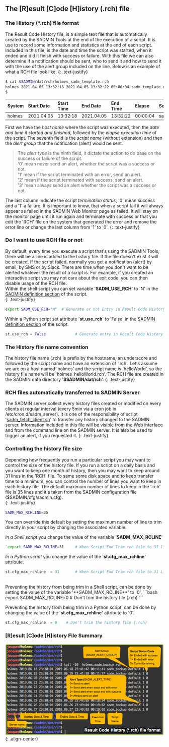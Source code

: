 ## The [R]esult [C]ode [H]istory (.rch) file

### The History (*.rch) file format
The Result Code History file, is a simple text file that is automatically created by the SADMIN
Tools at the end of the execution of a script. It is use to record some information and 
statistics at the end of each script. Included in this file, is the date and time the script 
was started, when it ended and did it finish with success or failure. With this file we can 
also determine if a notification should be sent, who to send it and how to send it with
the use of the alert group included on the line. 
Below is an example of what a RCH file look like.
{: .text-justify}

```bash
$ cat $SADMIN/dat/rch/holmes_sadm_template.rch
holmes 2021.04.05 13:32:18 2021.04.05 13:32:22 00:00:04 sadm_template default 1 0
$ 
```

| System| Start Date | Start Time | End Date | End Time | Elapse | Script Name | Alert Group | Alert Type |Status|   
| :---  | :---       | :---   | :---       | :---    | :---    | :---         | :---     | :---:   | :---: |  
| holmes| 2021.04.05 |13:32:18| 2021.04.05 |13:32:22 |00:00:04 |sadm_template |default   | 1      | 0 |  

First we have the *host name* where the script was executed, then the *date and time it started and
finished*, followed by the *elapse execution time* of the script. The seventh field is the *script
name* (without extension) and then the *alert group* that the notification (alert) would be sent. 
>The *alert type* is the ninth field, it dictate the action to do base on the success or failure of the script.   
> '0' mean never send an alert, whether the script was a success or not.  
> '1' mean if the script terminated with an error, send an alert.  
> '2' mean if the script terminated with success, send an alert.  
> '3' mean always send an alert whether the script was a success or not.   

The last column indicate the script *termination status*, '0' mean success and a '1' a failure. 
It is important to know, that when a script fail it will always appear as failed in the SADMIN 
Web Monitor page as failed. It will stay on the monitor page until it run again and terminate 
with success or that you edit the 'RCH' file on the system that generated the error and remove 
the error line or change the last column from '1' to '0'. 
{: .text-justify}


### Do I want to use RCH file or not

By default, every time you execute a script that's using the SADMIN Tools, there will be a
line is added to the history file. If the file doesn't exist it will be created. If the script 
failed, normally you get a notification (alert) by email, by SMS or by Slack. There are time when
you don't want to be alerted whatever the result of a script is. For example, if you created an 
interactive script you may not care about the exit code, you can then disable usage of the RCH file.  
Within the shell script you can set variable '**SADM_USE_RCH**' to 'N' in the 
[SADMIN definition section](#sadmin_shell_section) of the script.  
{: .text-justify}

```bash
export SADM_USE_RCH="N"  # Generate or not Entry in Result Code History file`  
```  
Within a Python script set attribute '**st.use_rch**' to 'False' in the 
[SADMIN definition section](/assets/img/sadmin_section_py.png) of the script.   
```python
st.use_rch = False             # Generate entry in Result Code History (.rch)
```

### The History file name convention

The history file name (.rch) is prefix by the hostname, an underscore and followed by the script 
name and have an extension of '.rch'. Let's assume we are on a host named 'holmes' and the script 
name is 'helloWorld', so the history file name will be 'holmes_helloWorld.rch'. The RCH file 
are created in the SADMIN data directory '**$SADMIN/dat/rch**'.
{: .text-justify}


### RCH files automatically transferred to SADMIN Server

The SADMIN server collect every history files created or modified on every clients at regular 
interval (every 5min via a cron job in /etc/cron.d/sadm_server). It is one of the responsibility 
of script '[sadm_fetch_client.sh](/_pages/man/sadm_fetch_client)' to transfer any history changed 
to the SADMIN server. Information included in this file will be visible from the Web interface 
and from the command line on the SADMIN server. It is also be used to trigger an alert, if you
requested it.
{: .text-justify}


### Controlling the history file size  

Depending how frequently you run a particular script you may want to control the size of 
the history file. If you run a script on a daily basis and you want to keep one month of history,
then you may want to keep around 31 linus in the 'RCH' file. To same some disk space and to keep 
transfer time to a minimum, you can control the number of lines you want to keep in each history 
file. The default maximum number of lines to keep in the '.rch' file is 35 lines and it's taken 
from the SADMIN configuration file ($SADMIN/cfg/sadmin.cfg).  
{: .text-justify}

```bash
SADM_MAX_RCHLINE=35
```   

You can override this default by setting the maximum number of line to trim directly in your script 
by changing the associated variable.  

*In a Shell script* you change the value of the variable '**SADM_MAX_RCLINE**'
```bash
`export SADM_MAX_RCLINE=31     # When Script End Trim rch file to 31 lines   
```

*In a Python script* you change the value of the '**st.cfg_max_rchline**' attribute.

```python
st.cfg_max_rchline  = 31       # When Script End Trim rch file to 31 Lines
```
<br>
Preventing the history from being trim in a Shell script, can be done by setting the value of 
the variable '**SADM_MAX_RCLINE**' to '0'.
```bash
export SADM_MAX_RCLINE=0   # Don't trim the history file (.rch) 
```

Preventing the history from being trim in a Python script, can be done by changing the value of 
the '**st.cfg_max_rchline**' attribute to '0'.

```python
st.cfg_max_rchline  = 0    # Don't trim the history file (.rch) 
```


### [R]esult [C]ode [H]istory File Summary

![rch_file_format.png](/assets/img/files/rch_file_format.png "SADMIN rch_file_format"){: .align-center}

